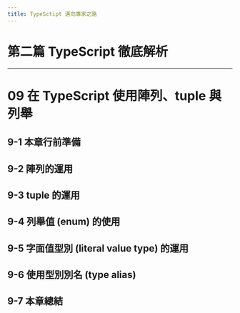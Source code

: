 ```yaml
---
title: TypeSctipt 邁向專家之路
---
```


# 第二篇 TypeScript 徹底解析
---
# 09 在 TypeScript 使用陣列、tuple 與列舉

## 9-1 本章行前準備
## 9-2 陣列的運用
## 9-3 tuple 的運用
## 9-4 列舉值 (enum) 的使用
## 9-5 字面值型別 (literal value type) 的運用
## 9-6 使用型別別名 (type alias)
## 9-7 本章總結